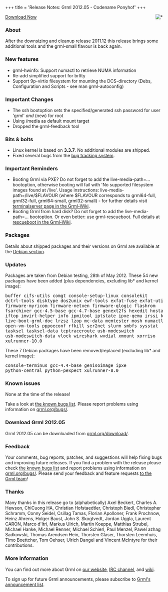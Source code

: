 +++
title = 'Release Notes: Grml 2012.05 - Codename Ponyhof'
+++

<p><a href="/screenshots/"><img align="right" style="margin-left: 20px;
border: 0" src="/screenshots/grml_2012.05.jpg" alt="*" /></a></p>

<p><a href="/download/">Download Now</a></p>

<h3>About</h3>

<p>After the downsizing and cleanup release 2011.12 this release brings
some additional tools and the grml-small flavour is back again.</p>

<h3>New features</h3>

<ul>
<li>grml-hwinfo: Support numactl to retrieve NUMA information
<li>Re-add simplified support for brltty
<li>Support 9p-virtio filesystem for mounting the DCS-directory (Debs, Configuration and Scripts - see man grml-autoconfig)
</ul>

<h3>Important Changes</h3>

<ul>
<li>The ssh bootoption sets the specified/generated ssh password for user 'grml' <i>and</i> (new) for root
<li>Using /media as default mount target
<li>Dropped the grml-feedback tool
</ul>

<h3>Bits &amp; bolts</h3>

<ul>
<li>Linux kernel is based on <b>3.3.7</b>. No additional modules are shipped.</li>
<li>Fixed several bugs from the <a href="http://bts.grml.org/grml/">bug tracking system</a>.</li>
</ul>

<h3>Important Reminders</h3>

<ul>

<li>Booting Grml via PXE? Do not forget to add the live-media-path=...
bootoption, otherwise booting will fail with 'No supported filesystem
images found at /live'.  Usage instructions:
live-media-path=/live/$FLAVOUR (where $FLAVOUR corresponds to
grml64-full, grml32-full, grml64-small, grml32-small) - for further
details visit <a
href="https://github.com/grml/grml/wiki/terminalserver">terminalserver
page in the Grml-Wiki</a>.</li>

<li>Booting Grml from hard disk? Do not forget to add the
live-media-path=... bootoption. Or even better: use grml-rescueboot.
Full details at <a
href="https://github.com/grml/grml/wiki/rescueboot">rescueboot in the
Grml-Wiki</a>.</li>

</ul>

<h3>Packages</h3>

<p>Details about shipped packages and their versions on Grml are
available at the <a href="/files/#debian">Debian section</a>.</p>

<h3>Updates</h3>

<p>Packages are taken from Debian testing, 28th of May
2012. These 54 new packages have been added (plus
dependencies, excluding lib* and kernel image):</p>

<pre class="rahmen">
buffer cifs-utils comgt console-setup-linux consolekit
dctrl-tools disktype dos2unix ewf-tools exfat-fuse exfat-utils
firmware-myricom firmware-netxen firmware-qlogic flashrom
fsarchiver gcc-4.5-base gcc-4.7-base genext2fs hexedit hostapd
iftop imvirt-helper info ipmitool iptstate ipxe-qemu irssi kmod
live-boot-grml-doc lrzsz lzop mc-data memtester mosh numactl
open-vm-tools pppoeconf rfkill ser2net slurm smbfs sysstat
tasksel tasksel-data tcptraceroute usb-modeswitch
usb-modeswitch-data vlock wireshark wvdial xmount xorriso
xulrunner-10.0
</pre>

<p>These 7 Debian packages have been removed/replaced (excluding lib* and kernel image):</p>

<pre class="rahmen">
console-terminus gcc-4.4-base genisoimage ipxe
python-central python-pexpect xulrunner-8.0
</pre>

<h3>Known issues</h3>

<p>None at the time of the release!</p>

<p>Take a look at <a
href="/bugs/known/">the known bugs list</a>.
Please report problems using information on <a
href="/bugs/">grml.org/bugs/</a>.</p>


<h3>Download Grml 2012.05</h3>

<p>Grml 2012.05 can be downloaded from
<a href="/download/">grml.org/download/</a>.</p>

<h3>Feedback</h3>

<p>Your comments, bug reports, patches, and suggestions will help
fixing bugs and improving future releases. If you find a problem with
the release please check <a
href="/bugs/known/">the known bugs list</a> and report problems using information on <a
href="/bugs/">grml.org/bugs/</a>. Please send your feedback and
feature requests <a href="/contact/">to the Grml team</a>!</p>

<a name="thanks"></a>
<h3>Thanks</h3>

<p>Many thanks in this release go to (alphabetically) Axel Beckert,
Charles A. Hewson, ChiCuong HA, Christian Hofstaedtler, Christoph Biedl, Christopher
Schramm, Conny Seidel, Csillag Tamas, Florian Apolloner, Frank
Prochnow, Heinz Ahrens, Holger Baust, John S.  Skogtvedt, Jordan Uggla,
Laurent CARON, Marco d'Itri, Markus Ulrich, Martin Koeppe, Matthias
Strubel, Michael Hanke, Michael Renner, Michael Schierl, Paul Menzel,
Pawel azhag Sadkowski, Thomas Arendsen Hein, Thorsten Glaser, Thorsten
Leemhuis, Timo Boettcher, Tom Oehser, Ulrich Dangel and Vincent McIntyre
for their contributions.</p>

<h3>More Information</h3>

<p>You can find out more about Grml on <a href="/">our website</a>, <a
href="/contact/#irc">IRC channel</a>, and <a
href="http://wiki.grml.org/">wiki</a>.

<p>To sign up for future Grml announcements, please subscribe to <a
href="http://ml.grml.org/postorius/lists/grml-announce.ml.grml.org">Grml's
announcement list</a>.</p>
